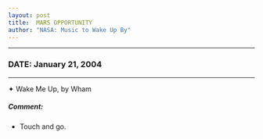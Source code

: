 ```yaml
---
layout: post
title:  MARS OPPORTUNITY
author: "NASA: Music to Wake Up By"
---
```


----
### DATE: January 21, 2004
----
✦ Wake Me Up, by Wham

##### Comment:
* Touch and go.

